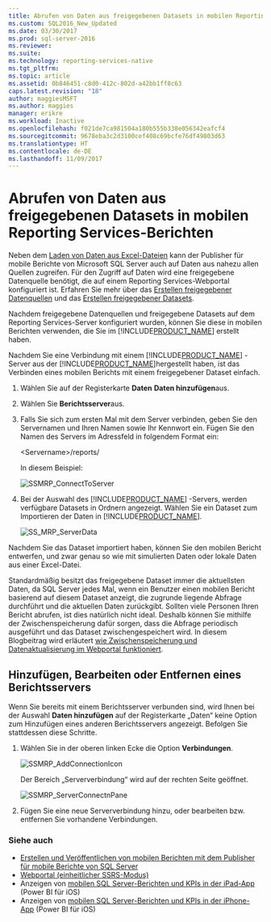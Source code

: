 ```yaml
---
title: Abrufen von Daten aus freigegebenen Datasets in mobilen Reporting Services-Berichten | Microsoft-Dokumentation
ms.custom: SQL2016_New_Updated
ms.date: 03/30/2017
ms.prod: sql-server-2016
ms.reviewer: 
ms.suite: 
ms.technology: reporting-services-native
ms.tgt_pltfrm: 
ms.topic: article
ms.assetid: 0b846451-c8d0-412c-802d-a42bb1ff8c63
caps.latest.revision: "18"
author: maggiesMSFT
ms.author: maggies
manager: erikre
ms.workload: Inactive
ms.openlocfilehash: f021de7ca981504a180b555b338e056342eafcf4
ms.sourcegitcommit: 9678eba3c2d3100cef408c69bcfe76df49803d63
ms.translationtype: HT
ms.contentlocale: de-DE
ms.lasthandoff: 11/09/2017
---
```

# <a name="get-data-from-shared-datasets-in-reporting-services-mobile-reports"></a>Abrufen von Daten aus freigegebenen Datasets in mobilen Reporting Services-Berichten
Neben dem [Laden von Daten aus Excel-Dateien](../../reporting-services/mobile-reports/prepare-excel-data-for-reporting-services-mobile-reports.md) kann der Publisher für mobile Berichte von Microsoft SQL Server auch auf Daten aus nahezu allen Quellen zugreifen. Für den Zugriff auf Daten wird eine freigegebene Datenquelle benötigt, die auf einem Reporting Services-Webportal konfiguriert ist. Erfahren Sie mehr über das [Erstellen freigegebener Datenquellen](../../reporting-services/report-data/create-modify-and-delete-shared-data-sources-ssrs.md) und das [Erstellen freigegebener Datasets](../../reporting-services/report-data/manage-shared-datasets.md).  
  
Nachdem freigegebene Datenquellen und freigegebene Datasets auf dem Reporting Services-Server konfiguriert wurden, können Sie diese in mobilen Berichten verwenden, die Sie im [!INCLUDE[PRODUCT_NAME](../../includes/ss-mobilereptpub-short.md)] erstellt haben.   
  
Nachdem Sie eine Verbindung mit einem [!INCLUDE[PRODUCT_NAME](../../includes/ssrsnoversion.md)] -Server aus der [!INCLUDE[PRODUCT_NAME](../../includes/ss-mobilereptpub-short.md)]hergestellt haben, ist das Verbinden eines mobilen Berichts mit einem freigegebener Dataset einfach.   
  
1. Wählen Sie auf der Registerkarte **Daten** **Daten hinzufügen**aus.  
  
2. Wählen Sie **Berichtsserver**aus.   
  
3.  Falls Sie sich zum ersten Mal mit dem Server verbinden, geben Sie den Servernamen und Ihren Namen sowie Ihr Kennwort ein. Fügen Sie den Namen des Servers im Adressfeld in folgendem Format ein:  
  
    \<Servername>/reports/  
  
    In diesem Beispiel:  
       
    ![SSMRP_ConnectToServer](../../reporting-services/mobile-reports/media/ssmrp-connecttoserver.png)  
      
  
4. Bei der Auswahl des [!INCLUDE[PRODUCT_NAME](../../includes/ssrsnoversion.md)] -Servers, werden verfügbare Datasets in Ordnern angezeigt. Wählen Sie ein Dataset zum Importieren der Daten in [!INCLUDE[PRODUCT_NAME](../../includes/ss-mobilereptpub-short.md)].  
  
   ![SS_MRP_ServerData](../../reporting-services/mobile-reports/media/ss-mrp-serverdata.png)  
  
Nachdem Sie das Dataset importiert haben, können Sie den mobilen Bericht entwerfen, und zwar genau so wie mit simulierten Daten oder lokale Daten aus einer Excel-Datei.  
  
Standardmäßig besitzt das freigegebene Dataset immer die aktuellsten Daten, da SQL Server jedes Mal, wenn ein Benutzer einen mobilen Bericht basierend auf diesem Dataset anzeigt, die zugrunde liegende Abfrage durchführt und die aktuellen Daten zurückgibt. Sollten viele Personen Ihren Bericht abrufen, ist dies natürlich nicht ideal. Deshalb können Sie mithilfe der Zwischenspeicherung dafür sorgen, dass die Abfrage periodisch ausgeführt und das Dataset zwischengespeichert wird. In diesem Blogbeitrag wird erläutert [wie Zwischenspeicherung und Datenaktualisierung im Webportal funktioniert](http://christopherfinlan.com/2016/02/10/so-refreshinghow-data-refresh-works-with-mobile-reports-and-kpis-in-reporting-services/).  
  
## <a name="add-edit-or-remove-a-report-server"></a>Hinzufügen, Bearbeiten oder Entfernen eines Berichtsservers  
  
Wenn Sie bereits mit einem Berichtsserver verbunden sind, wird Ihnen bei der Auswahl **Daten hinzufügen** auf der Registerkarte „Daten“ keine Option zum Hinzufügen eines anderen Berichtsservers angezeigt. Befolgen Sie stattdessen diese Schritte.  
  
1. Wählen Sie in der oberen linken Ecke die Option **Verbindungen**.  
  
   ![SSMRP_AddConnectionIcon](../../reporting-services/mobile-reports/media/ssmrp-addconnectionicon.png)  
     
   Der Bereich „Serververbindung“ wird auf der rechten Seite geöffnet.  
     
   ![SSMRP_ServerConnectnPane](../../reporting-services/mobile-reports/media/ssmrp-serverconnectnpane.png)  
     
2. Fügen Sie eine neue Serververbindung hinzu, oder bearbeiten bzw. entfernen Sie vorhandene Verbindungen.  
  
### <a name="see-also"></a>Siehe auch  
- [Erstellen und Veröffentlichen von mobilen Berichten mit dem Publisher für mobile Berichte von SQL Server](../../reporting-services/mobile-reports/create-mobile-reports-with-sql-server-mobile-report-publisher.md)  
-  [Webportal (einheitlicher SSRS-Modus)](../../reporting-services/web-portal-ssrs-native-mode.md)  
-  Anzeigen von [mobilen SQL Server-Berichten und KPIs in der iPad-App](https://pbiwebprod-docs.azurewebsites.net/en-us/documentation/powerbi-mobile-ipad-kpis-mobile-reports)  (Power BI für iOS)  
-  Anzeigen von [mobilen SQL Server-Berichten und KPIs in der iPhone-App](https://pbiwebprod-docs.azurewebsites.net/en-us/documentation/powerbi-mobile-iphone-kpis-mobile-reports) (Power BI für iOS)  
  
  
  
  

